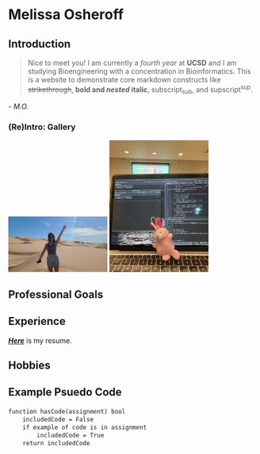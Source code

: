 # Melissa Osheroff
## Introduction
> Nice to meet you! I am currently a *fourth year* at **UCSD** and I am studying Bioengineering with a concentration in Bioinformatics. This is a website to demonstrate core markdown constructs like ~~strikethrough~~, **bold and *nested* italic**, subscript<sub>sub</sub>, and supscript<sup>sup</sup>. </br>

\- *M.O.*

### (Re)Intro: Gallery
<picture>
  <img alt="Me" src="PHOTO-2024-03-29-15-04-41 (1).jpg" width="200">
</picture>
<picture>
 <img alt="bunny" src="70423336282__DE581140-A682-4ED2-9A68-5F70BB2B5070.jpg" width="200">
</picture>

## Professional Goals
## Experience 
[***Here***](https://drive.google.com/file/d/1C4S_4A7KjHSumRafDZuZHzzaKnhjhFov/view?usp=drive_link) is my resume.
## Hobbies
## Example Psuedo Code
```
function hasCode(assignment) bool
    includedCode = False
    if example of code is in assignment
        includedCode = True
    return includedCode
```

